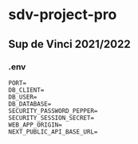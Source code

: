 # sdv-project-pro

## Sup de Vinci 2021/2022

### **.env**

```
PORT=
DB_CLIENT=
DB_USER=
DB_DATABASE=
SECURITY_PASSWORD_PEPPER=
SECURITY_SESSION_SECRET=
WEB_APP_ORIGIN=
NEXT_PUBLIC_API_BASE_URL=


```
